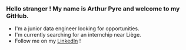 ### Hello stranger ! My name is Arthur Pyre and welcome to my GitHub.
- I'm a junior data engineer looking for opportunities.
- I'm currently searching for an internchip near Liège.
- Follow me on my [LinkedIn](https://www.linkedin.com/in/arthur-pyre/) !

<!--
**ArtPyre/ArtPyre** is a ✨ _special_ ✨ repository because its `README.md` (this file) appears on your GitHub profile.

Here are some ideas to get you started:

- 🔭 I’m currently working on ...
- 🌱 I’m currently learning ...
- 👯 I’m looking to collaborate on ...
- 🤔 I’m looking for help with ...
- 💬 Ask me about ...
- 📫 How to reach me: ...
- 😄 Pronouns: ...
- ⚡ Fun fact: ...
-->
